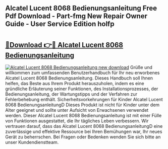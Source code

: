 ## Alcatel Lucent 8068 Bedienungsanleitung Free Pdf Download - Part-fmg New Repair Owner Guide - User Service Edition holfp

# <h2><a href="http://df1fbqy.blite.top/?on=Alcatel+Lucent+8068+Bedienungsanleitung">🔗Download 👉🔴 Alcatel Lucent 8068 Bedienungsanleitung</a></h2>

[![Alcatel Lucent 8068 Bedienungsanleitung new download](https://i.imgur.com/lujVjoI.png)](http://df1fbqy.blite.top/?on=Alcatel+Lucent+8068+Bedienungsanleitung)
Grüße und willkommen zum umfassenden Benutzerhandbuch für Ihr neu erworbenes Alcatel Lucent 8068 Bedienungsanleitung. Dieses Handbuch soll Ihnen helfen, das Beste aus Ihrem Produkt herauszuholen, indem es eine gründliche Erläuterung seiner Funktionen, des Installationsprozesses, der Bedienungsanleitung, der Wartungstipps und der Verfahren zur Fehlerbehebung enthält. Sicherheitsvorkehrungen für Kinder Alcatel Lucent 8068 BedienungsanleitungD Dieses Produkt ist nicht für Kinder unter dem Alter geeignet und sollte unter Aufsicht von Erwachsenen verwendet werden. Dieser Alcatel Lucent 8068 Bedienungsanleitung ist mit einer Fülle von Funktionen ausgestattet, die Ihr tägliches Leben verbessern. Wir vertrauen darauf, dass das Alcatel Lucent 8068 BedienungsanleitungD eine zuverlässige und effektive Ressource bei Ihren Bemühungen war, Ihr neues Gerät zu beherrschen. Bei Fragen oder Bedenken wenden Sie sich bitte an unser Kundendienstteam.
